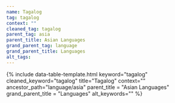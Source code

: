 ```yaml
---
name: Tagalog
tag: tagalog
context: ""
cleaned_tag: tagalog
parent_tag: asia
parent_title: Asian Languages
grand_parent_tag: language
grand_parent_title: Languages
alt_tags: 
---
```


{% include data-table-template.html 
  keyword="tagalog" 
  cleaned_keyword="tagalog" 
  title="Tagalog"
  context=""
  ancestor_path="language/asia" 
  parent_title = "Asian Languages"
  grand_parent_title = "Languages"
  alt_keywords=""
%}

